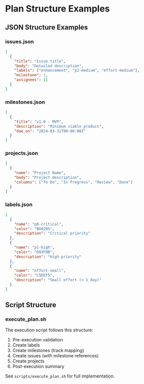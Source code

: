 # Plan Structure Examples

## JSON Structure Examples

### issues.json
```json
[
  {
    "title": "Issue title",
    "body": "Detailed description",
    "labels": ["enhancement", "p2-medium", "effort-medium"],
    "milestone": 1,
    "assignees": []
  }
]
```

### milestones.json
```json
[
  {
    "title": "v1.0 - MVP",
    "description": "Minimum viable product",
    "due_on": "2024-03-31T00:00:00Z"
  }
]
```

### projects.json
```json
[
  {
    "name": "Project Name",
    "body": "Project description",
    "columns": ["To Do", "In Progress", "Review", "Done"]
  }
]
```

### labels.json
```json
[
  {
    "name": "p0-critical",
    "color": "B60205",
    "description": "Critical priority"
  },
  {
    "name": "p1-high",
    "color": "D93F0B",
    "description": "High priority"
  },
  {
    "name": "effort-small",
    "color": "C5DEF5",
    "description": "Small effort (< 1 day)"
  }
]
```

## Script Structure

### execute_plan.sh
The execution script follows this structure:
1. Pre-execution validation
2. Create labels
3. Create milestones (track mapping)
4. Create issues (with milestone references)
5. Create projects
6. Post-execution summary

See `scripts/execute_plan.sh` for full implementation.